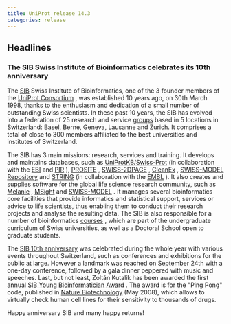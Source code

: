 ```yaml
---
title: UniProt release 14.3
categories: release
---
```


## Headlines

### The SIB Swiss Institute of Bioinformatics celebrates its 10th anniversary

The [SIB](http://www.isb-sib.ch/) Swiss Institute of Bioinformatics, one of the 3 founder members of the [UniProt Consortium](http://www.uniprot.org/help/about) , was established 10 years ago, on 30th March 1998, thanks to the enthusiasm and dedication of a small number of outstanding Swiss scientists. In these past 10 years, the SIB has evolved into a federation of 25 research and service [groups](http://www.isb-sib.ch/groups/intro.htm) based in 5 locations in Switzerland: Basel, Berne, Geneva, Lausanne and Zurich. It comprises a total of close to 300 members affiliated to the best universities and institutes of Switzerland.

The SIB has 3 main missions: research, services and training. It develops and maintains databases, such as [UniProtKB/Swiss-Prot](http://www.uniprot.org/help/uniprotkb) (in collaboration with the [EBI](http://www.ebi.ac.uk/) and [PIR](http://pir.georgetown.edu/) ), [PROSITE](http://prosite.expasy.org/) , [SWISS-2DPAGE](http://world-2dpage.expasy.org/swiss-2dpage/) , [CleanEx](http://cleanex.vital-it.ch/) , [SWISS-MODEL Repository](http://swissmodel.expasy.org/repository/) and [STRING](http://string.embl.de/) (in collaboration with the [EMBL](http://www.embl.de/) ). It also creates and supplies software for the global life science research community, such as [Melanie](http://world-2dpage.expasy.org/melanie/) , [MSight](http://web.expasy.org/MSight/) and [SWISS-MODEL](http://swissmodel.expasy.org/) . It manages several bioinformatics core facilities that provide informatics and statistical support, services or advice to life scientists, thus enabling them to conduct their research projects and analyse the resulting data. The SIB is also responsible for a number of bioinformatics [courses](http://www.isb-sib.ch/education.html) , which are part of the undergraduate curriculum of Swiss universities, as well as a Doctoral School open to graduate students.

The [SIB 10th anniversary](http://www.isb-sib.ch/news-a-events/news/311-sib-10th-anniversary-introduction.html) was celebrated during the whole year with various events throughout Switzerland, such as conferences and exhibitions for the public at large. However a landmark was reached on September 24th with a one-day conference, followed by a gala dinner peppered with music and speeches. Last, but not least, Zoltán Kutalik has been awarded the first annual [SIB Young Bioinformatician Award](http://www.isb-sib.ch/research/sib-awards/sib-award-2008.html) . The award is for the "Ping Pong" code, published in [Nature Biotechnology](http://view.ncbi.nlm.nih.gov/pubmed/18464786) (May 2008), which allows to virtually check human cell lines for their sensitivity to thousands of drugs.

Happy anniversary SIB and many happy returns!
